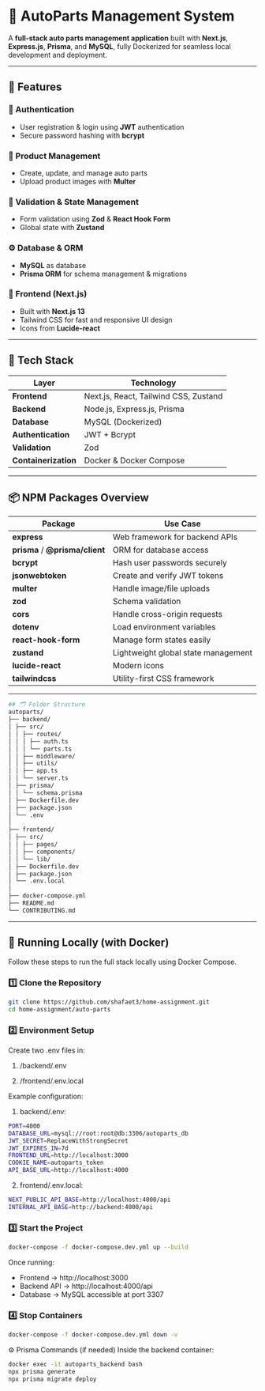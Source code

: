 # 🧰 AutoParts Management System

A **full-stack auto parts management application** built with **Next.js**, **Express.js**, **Prisma**, and **MySQL**, fully Dockerized for seamless local development and deployment.

---

## 🚀 Features

### 🔐 Authentication
- User registration & login using **JWT** authentication  
- Secure password hashing with **bcrypt**

### 🧩 Product Management
- Create, update, and manage auto parts
- Upload product images with **Multer**

### 🧠 Validation & State Management
- Form validation using **Zod** & **React Hook Form**
- Global state with **Zustand**

### ⚙️ Database & ORM
- **MySQL** as database
- **Prisma ORM** for schema management & migrations

### 🎨 Frontend (Next.js)
- Built with **Next.js 13**
- Tailwind CSS for fast and responsive UI design
- Icons from **Lucide-react**

---

## 🧱 Tech Stack

| Layer | Technology |
|-------|-------------|
| **Frontend** | Next.js, React, Tailwind CSS, Zustand |
| **Backend** | Node.js, Express.js, Prisma |
| **Database** | MySQL (Dockerized) |
| **Authentication** | JWT + Bcrypt |
| **Validation** | Zod |
| **Containerization** | Docker & Docker Compose |

---

## 📦 NPM Packages Overview

| Package | Use Case |
|----------|-----------|
| **express** | Web framework for backend APIs |
| **prisma** / **@prisma/client** | ORM for database access |
| **bcrypt** | Hash user passwords securely |
| **jsonwebtoken** | Create and verify JWT tokens |
| **multer** | Handle image/file uploads |
| **zod** | Schema validation |
| **cors** | Handle cross-origin requests |
| **dotenv** | Load environment variables |
| **react-hook-form** | Manage form states easily |
| **zustand** | Lightweight global state management |
| **lucide-react** | Modern icons |
| **tailwindcss** | Utility-first CSS framework |

---
```bash
## 🗂️ Folder Structure
autoparts/
├── backend/
│ ├── src/
│ │ ├── routes/
│ │ │ ├── auth.ts
│ │ │ └── parts.ts
│ │ ├── middleware/
│ │ ├── utils/
│ │ ├── app.ts
│ │ └── server.ts
│ ├── prisma/
│ │ └── schema.prisma
│ ├── Dockerfile.dev
│ ├── package.json
│ └── .env
│
├── frontend/
│ ├── src/
│ │ ├── pages/
│ │ ├── components/
│ │ └── lib/
│ ├── Dockerfile.dev
│ ├── package.json
│ └── .env.local
│
├── docker-compose.yml
├── README.md
└── CONTRIBUTING.md
```
---

## 🐳 Running Locally (with Docker)

Follow these steps to run the full stack locally using Docker Compose.

### 1️⃣ Clone the Repository

```bash
git clone https://github.com/shafaet3/home-assignment.git
cd home-assignment/auto-parts
```

### 2️⃣ Environment Setup

Create two .env files in:

1. /backend/.env

2. /frontend/.env.local

Example configuration:

1. backend/.env:
```bash
PORT=4000
DATABASE_URL=mysql://root:root@db:3306/autoparts_db
JWT_SECRET=ReplaceWithStrongSecret
JWT_EXPIRES_IN=7d
FRONTEND_URL=http://localhost:3000
COOKIE_NAME=autoparts_token
API_BASE_URL=http://localhost:4000

```
2. frontend/.env.local:
```bash
NEXT_PUBLIC_API_BASE=http://localhost:4000/api
INTERNAL_API_BASE=http://backend:4000/api
```
### 3️⃣ Start the Project
```bash
docker-compose -f docker-compose.dev.yml up --build
```
Once running:
- Frontend → http://localhost:3000
- Backend API → http://localhost:4000/api
- Database → MySQL accessible at port 3307

### 4️⃣ Stop Containers
```bash
docker-compose -f docker-compose.dev.yml down -v
```
⚙️ Prisma Commands (if needed)
Inside the backend container:
```bash
docker exec -it autoparts_backend bash
npx prisma generate
npx prisma migrate deploy
```
